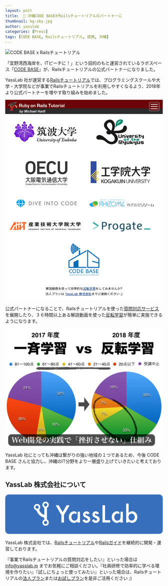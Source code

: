 ```yaml
---
layout: post
title:  🤝 沖縄CODE BASEがRailsチュートリアルのパートナーに
thumbnail: bg-sky.jpg
author: yasulab
categories: [Press]
tags: [CODE BASE, Railsチュートリアル, 提携, 沖縄]
---
```


![CODE BASE x Railsチュートリアル](/img/partners/codebase.png)

「宜野湾西海岸を、ITビーチに！」という目的のもと運営されているラボスペース「[CODE BASE](https://www.protosolution.co.jp/codebase/program-school/index.html)」が、Railsチュートリアルの公式パートナーになりました。

YassLab 社が運営する[Railsチュートリアル](https://railstutorial.jp/)では、プログラミングスクールや大学・大学院などが事業でRailsチュートリアルを利用しやすくなるよう、2018年より公式パートナーを増やす取り組みを始めました。

[![CODE BASE on Railsチュートリアル](/img/news/codebase-on-railstutorial.png)](https://railstutorial.jp/#partners)

公式パートナーになることで、Railsチュートリアルを使った[質問対応サービス](https://railstutorial.jp/#service)を展開したり、３６時間以上ある解説動画を使った[反転学習](https://speakerdeck.com/yasslab/more-interactive-way-of-learning-rails)が簡単に実施できるようになります。

[![反転学習の事例](/img/news/hanten-stats.png)](https://speakerdeck.com/yasslab/more-interactive-way-of-learning-rails?slide=8)

YassLab 社にとっても沖縄は繋がりの強い地域の１つであるため、今後 CODE BASE さんと協力し、沖縄のIT分野をより一層盛り上げていきたいと考えております。

## YassLab 株式会社について
[![YassLab Inc.](/img/logos/800x200.png)](/)

YassLab 株式会社では、[Railsチュートリアル](https://railstutorial.jp/)や[Railsガイド](https://railsguides.jp/)を継続的に開発・運営しております。

『事業でRailsチュートリアルの質問対応をしたい』といった場合は info@yasslab.jp までお気軽にご相談ください。『社員研修で効率的に学べる環境を作りたい』『試しにちょっと使ってみたい』といった場合は、Railsチュートリアルの[法人プラン](https://railstutorial.jp/business)または[お試しプラン](https://railstutorial.jp/trial)を是非ご活用ください ;)


